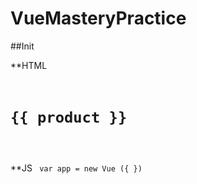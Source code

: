 # VueMasteryPractice

##Init

**HTML
	<code>
	    <div id="app">
	        <h1>{{ product }}</h1>
	    </div>		
	</code>
**JS
	<code>
		var app = new Vue ({
		})		
	</code>